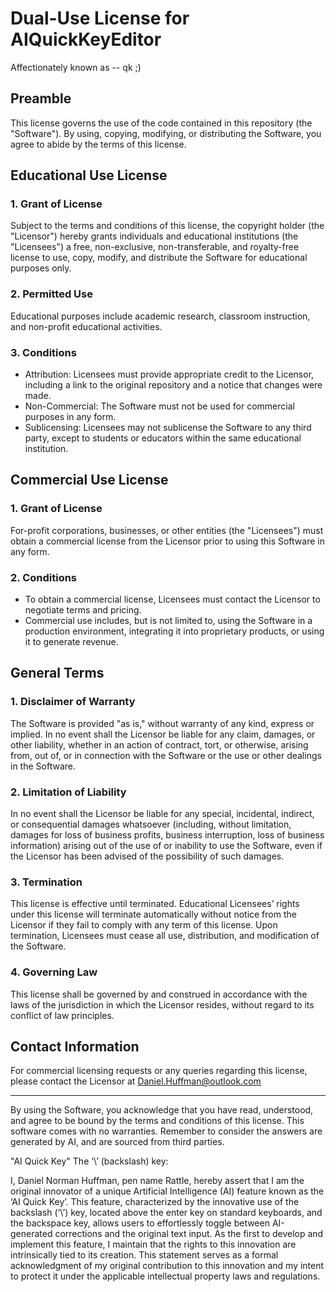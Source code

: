 # Dual-Use License for AIQuickKeyEditor
  Affectionately known as --  qk ;)
## Preamble
This license governs the use of the code contained in this repository (the "Software"). By using, copying, modifying, or distributing the Software, you agree to abide by the terms of this license.

## Educational Use License

### 1. Grant of License
Subject to the terms and conditions of this license, the copyright holder (the "Licensor") hereby grants individuals and educational institutions (the "Licensees") a free, non-exclusive, non-transferable, and royalty-free license to use, copy, modify, and distribute the Software for educational purposes only.

### 2. Permitted Use
Educational purposes include academic research, classroom instruction, and non-profit educational activities.

### 3. Conditions
- Attribution: Licensees must provide appropriate credit to the Licensor, including a link to the original repository and a notice that changes were made.
- Non-Commercial: The Software must not be used for commercial purposes in any form.
- Sublicensing: Licensees may not sublicense the Software to any third party, except to students or educators within the same educational institution.

## Commercial Use License

### 1. Grant of License
For-profit corporations, businesses, or other entities (the "Licensees") must obtain a commercial license from the Licensor prior to using this Software in any form.

### 2. Conditions
- To obtain a commercial license, Licensees must contact the Licensor to negotiate terms and pricing.
- Commercial use includes, but is not limited to, using the Software in a production environment, integrating it into proprietary products, or using it to generate revenue.

## General Terms

### 1. Disclaimer of Warranty
The Software is provided "as is," without warranty of any kind, express or implied. In no event shall the Licensor be liable for any claim, damages, or other liability, whether in an action of contract, tort, or otherwise, arising from, out of, or in connection with the Software or the use or other dealings in the Software.

### 2. Limitation of Liability
In no event shall the Licensor be liable for any special, incidental, indirect, or consequential damages whatsoever (including, without limitation, damages for loss of business profits, business interruption, loss of business information) arising out of the use of or inability to use the Software, even if the Licensor has been advised of the possibility of such damages.

### 3. Termination
This license is effective until terminated. Educational Licensees’ rights under this license will terminate automatically without notice from the Licensor if they fail to comply with any term of this license. Upon termination, Licensees must cease all use, distribution, and modification of the Software.

### 4. Governing Law
This license shall be governed by and construed in accordance with the laws of the jurisdiction in which the Licensor resides, without regard to its conflict of law principles.

## Contact Information
For commercial licensing requests or any queries regarding this license, please contact the Licensor at Daniel.Huffman@outlook.com

---

By using the Software, you acknowledge that you have read, understood, and agree to be bound by the terms and conditions of this license.
This software comes with no warranties. Remember to consider the answers are generated by AI, and are sourced from third parties.


"AI Quick Key"
The ‘\’ (backslash) key:

I, Daniel Norman Huffman, pen name Rattle, hereby assert that I am the original innovator of a unique Artificial Intelligence (AI) feature known as the ‘AI Quick Key’. This feature, characterized by the innovative use of the backslash (‘\’) key, located above the enter key on standard keyboards, and the backspace key, allows users to effortlessly toggle between AI-generated corrections and the original text input. As the first to develop and implement this feature, I maintain that the rights to this innovation are intrinsically tied to its creation. This statement serves as a formal acknowledgment of my original contribution to this innovation and my intent to protect it under the applicable intellectual property laws and regulations.

 
